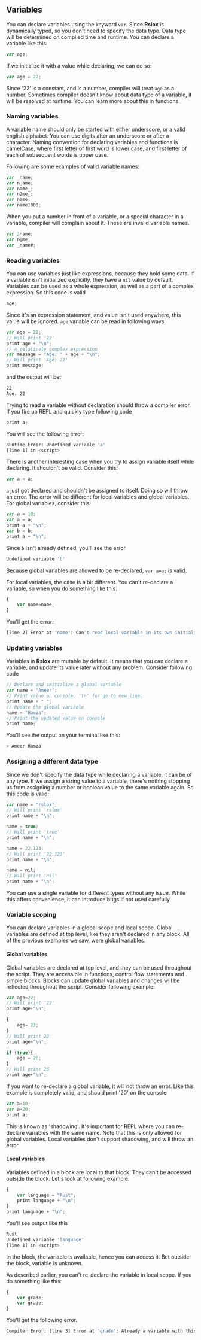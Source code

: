 ## Variables
You can declare variables using the keyword `var`. Since **Rslox** is dynamically typed, so you don't need to specify the data type. Data type will be determined on compiled time and runtime. You can declare a variable like this:
```javascript
var age;
``` 
If we initialize it with a value while declaring, we can do so:
```javascript
var age = 22;
```
Since '22' is a constant, and is a number, compiler will treat `age` as a number. Sometimes compiler doesn't know about data type of a variable, it will be resolved at runtime. You can learn more about this in functions.

### Naming variables
A variable name should only be started with either underscore, or a valid english alphabet. You can use digits after an underscore or after a character. Naming convention for declaring variables and functions is camelCase, where first letter of first word is lower case, and first letter of each of subsequent words is upper case. 

Following are some examples of valid variable names:

```javascript
var _name;
var n_ame;
var name_;
var n2me_;
var name;
var name1000;
```

When you put a number in front of a variable, or a special character in a variable, compiler will complain about it. These are invalid variable names.

```javascript
var 2name;
var n@me;
var _name#;
```

### Reading variables
You can use variables just like expressions, because they hold some data. If a variable isn't initialized explicitly, they have a `nil` value by default. Variables can be used as a whole expression, as well as a part of a complex expression. So this code is valid
```javascript
age;
```
Since it's an expression statement, and value isn't used anywhere, this value will be ignored. `age` variable can be read in following ways:
```javascript
var age = 22;
// Will print '22'
print age + "\n";
// A relatively complex expression
var message = "Age: " + age + "\n";
// Will print 'Age: 22'
print message;
``` 
and the output will be:
```bash
22
Age: 22
```

Trying to read a variable without declaration should throw a compiler error. If you fire up REPL and quickly type following code
```javascript
print a;
```

You will see the following error:
```bash
Runtime Error: Undefined variable 'a'
[line 1] in <script>
```

There is another interesting case when you try to assign variable itself while declaring. It shouldn't be valid. Consider this:
```javascript
var a = a;
```
`a` just got declared and shouldn't be assigned to itself. Doing so will throw an error. The error will be different for local variables and global variables. 
For global variables, consider this:
```javascript
var a = 10;
var a = a;
print a + "\n";
var b = b;
print a + "\n";
```
Since `b` isn't already defined, you'll see the error
```bash
Undefined variable 'b'
```
Because global variables are allowed to be re-declared, `var a=a;` is valid.

For local variables, the case is a bit different. You can't re-declare a variable, so when you do something like this:
```javascript
{
    var name=name;
}
``` 
You'll get the error:
```bash
[line 2] Error at 'name': Can't read local variable in its own initializer
```

### Updating variables
Variables in **Rslox** are mutable by default. It means that you can declare a variable, and update its value later without any problem. Consider following code
```javascript
// Declare and initialize a global variable
var name = "Ameer";
// Print value on console. '\n' for go to new line.
print name + " ";
// Update the global variable
name = "Hamza";
// Print the updated value on console
print name;
```
You'll see the output on your terminal like this:
```bash
> Ameer Hamza
```

### Assigning a different data type
Since we don't specify the data type while declaring a variable, it can be of any type. If we assign a string value to a variable, there's nothing stopping us from assigning a number or boolean value to the same variable again. So this code is valid:
```javascript
var name = "rslox";
// Will print 'rslox'
print name + "\n";

name = true;
// Will print 'true'
print name + "\n";

name = 22.123;
// Will print '22.123'
print name + "\n";

name = nil;
// Will print 'nil'
print name + "\n";
```
You can use a single variable for different types without any issue. While this offers convenience, it can introduce bugs if not used carefully. 

### Variable scoping
You can declare variables in a global scope and local scope. Global variables are defined at top level, like they aren't declared in any block. All of the previous examples we saw, were global variables. 

#### Global variables
Global variables are declared at top level, and they can be used throughout the script. They are accessible in functions, control flow statements and simple blocks. Blocks can update global variables and changes will be reflected throughout the script. Consider following example:

```javascript
var age=22;
// Will print '22'
print age+"\n";

{
    age= 23;
}
// Will print 23
print age+"\n";

if (true){
    age = 26;
}
// Will print 26
print age+"\n";
```

If you want to re-declare a global variable, it will not throw an error. Like this example is completely valid, and should print '20' on the console.
```javascript
var a=10;
var a=20;
print a;
```
This is known as 'shadowing'. It's important for REPL where you can re-declare variables with the same name. Note that this is only allowed for global variables. Local variables don't support shadowing, and will throw an error.

#### Local variables
Variables defined in a block are local to that block. They can't be accessed outside the block. Let's look at following example.
```javascript
{
    var language = "Rust";
    print language + "\n";
}
print language + "\n";
```

You'll see output like this

```bash
Rust
Undefined variable 'language'
[line 1] in <script>
```

In the block, the variable is available, hence you can access it. But outside the block, variable is unknown. 

As described earlier, you can't re-declare the variable in local scope. If you do something like this:
```javascript
{
    var grade;
    var grade;
}
```

You'll get the following error.
```bash
Compiler Error: [line 3] Error at 'grade': Already a variable with this name in this scope.
```